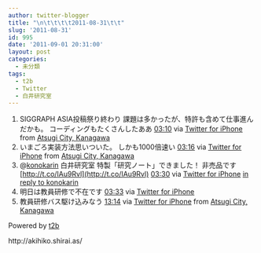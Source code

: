 ```yaml
---
author: twitter-blogger
title: "\n\t\t\t\t2011-08-31\t\t"
slug: '2011-08-31'
id: 995
date: '2011-09-01 20:31:00'
layout: post
categories:
  - 未分類
tags:
  - t2b
  - Twitter
  - 白井研究室
---
```


<div xmlns:georss="http://www.georss.org/georss">

1.  <span><span>SIGGRAPH ASIA投稿祭り終わり 課題は多かったが、特許も含めて仕事進んだかも。 コーディングもたくさんしたああ</span> <span>[<span>03:10</span>](http://twitter.com/o_ob/status/108904612454612992) <span>via [Twitter for iPhone](http://twitter.com/#!/download/iphone)</span> from [Atsugi City, Kanagawa<span></span>](http://maps.google.com/maps?q=35.4386689,139.36433696)</span></span>
2.  <span><span>いまごろ実装方法思いついた。 しかも1000倍速い</span> <span>[<span>03:16</span>](http://twitter.com/o_ob/status/108906041357504512) <span>via [Twitter for iPhone](http://twitter.com/#!/download/iphone)</span> from [Atsugi City, Kanagawa<span></span>](http://maps.google.com/maps?q=35.4386689,139.36433696)</span></span>
3.  <span><span>@[konokarin](http://twitter.com/konokarin "konokarin") 白井研究室 特製「研究ノート」できました！ 非売品です [http://t.co/IAu9Rvl](http://t.co/IAu9Rvl)</span> <span>[<span>03:30</span>](http://twitter.com/o_ob/status/108909538987610112) <span>via [Twitter for iPhone](http://twitter.com/#!/download/iphone)</span> [in reply to konokarin](http://twitter.com/konokarin/status/108755798028599296)</span></span>
4.  <span><span>明日は教員研修で不在です</span> <span>[<span>03:33</span>](http://twitter.com/o_ob/status/108910224219455489) <span>via [Twitter for iPhone](http://twitter.com/#!/download/iphone)</span></span></span>
5.  <span><span>教員研修バス駆け込みなう</span> <span>[<span>13:14</span>](http://twitter.com/o_ob/status/109056598235811840) <span>via [Twitter for iPhone](http://twitter.com/#!/download/iphone)</span> from [Atsugi City, Kanagawa<span></span>](http://maps.google.com/maps?q=35.46979397,139.34181821)</span></span>

</div>

Powered by [t2b](http://t2b.utilz.jp/)

<div>http://akihiko.shirai.as/</div>